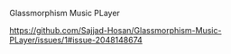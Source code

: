 Glassmorphism Music PLayer


https://github.com/Sajjad-Hosan/Glassmorphism-Music-PLayer/issues/1#issue-2048148674


